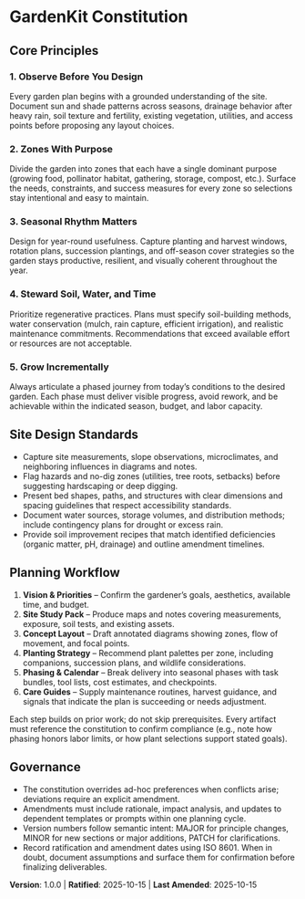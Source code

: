 <!--
Sync Impact Report
Version change: template → 1.0.0
Modified principles: n/a (initial publication)
Added sections: Site Design Standards, Planning Workflow
Removed sections: Template placeholders
Templates requiring updates: .specify/templates/spec-template.md (●updated), .specify/templates/plan-template.md (●updated), .specify/templates/tasks-template.md (●updated), .codex/prompts/speckit.*.md (●updated)
Follow-up TODOs: none
-->

# GardenKit Constitution

## Core Principles

### 1. Observe Before You Design
Every garden plan begins with a grounded understanding of the site. Document sun and shade patterns across seasons, drainage behavior after heavy rain, soil texture and fertility, existing vegetation, utilities, and access points before proposing any layout choices.

### 2. Zones With Purpose
Divide the garden into zones that each have a single dominant purpose (growing food, pollinator habitat, gathering, storage, compost, etc.). Surface the needs, constraints, and success measures for every zone so selections stay intentional and easy to maintain.

### 3. Seasonal Rhythm Matters
Design for year-round usefulness. Capture planting and harvest windows, rotation plans, succession plantings, and off-season cover strategies so the garden stays productive, resilient, and visually coherent throughout the year.

### 4. Steward Soil, Water, and Time
Prioritize regenerative practices. Plans must specify soil-building methods, water conservation (mulch, rain capture, efficient irrigation), and realistic maintenance commitments. Recommendations that exceed available effort or resources are not acceptable.

### 5. Grow Incrementally
Always articulate a phased journey from today’s conditions to the desired garden. Each phase must deliver visible progress, avoid rework, and be achievable within the indicated season, budget, and labor capacity.

## Site Design Standards

- Capture site measurements, slope observations, microclimates, and neighboring influences in diagrams and notes.
- Flag hazards and no-dig zones (utilities, tree roots, setbacks) before suggesting hardscaping or deep digging.
- Present bed shapes, paths, and structures with clear dimensions and spacing guidelines that respect accessibility standards.
- Document water sources, storage volumes, and distribution methods; include contingency plans for drought or excess rain.
- Provide soil improvement recipes that match identified deficiencies (organic matter, pH, drainage) and outline amendment timelines.

## Planning Workflow

1. **Vision & Priorities** – Confirm the gardener’s goals, aesthetics, available time, and budget.
2. **Site Study Pack** – Produce maps and notes covering measurements, exposure, soil tests, and existing assets.
3. **Concept Layout** – Draft annotated diagrams showing zones, flow of movement, and focal points.
4. **Planting Strategy** – Recommend plant palettes per zone, including companions, succession plans, and wildlife considerations.
5. **Phasing & Calendar** – Break delivery into seasonal phases with task bundles, tool lists, cost estimates, and checkpoints.
6. **Care Guides** – Supply maintenance routines, harvest guidance, and signals that indicate the plan is succeeding or needs adjustment.

Each step builds on prior work; do not skip prerequisites. Every artifact must reference the constitution to confirm compliance (e.g., note how phasing honors labor limits, or how plant selections support stated goals).

## Governance

- The constitution overrides ad-hoc preferences when conflicts arise; deviations require an explicit amendment.
- Amendments must include rationale, impact analysis, and updates to dependent templates or prompts within one planning cycle.
- Version numbers follow semantic intent: MAJOR for principle changes, MINOR for new sections or major additions, PATCH for clarifications.
- Record ratification and amendment dates using ISO 8601. When in doubt, document assumptions and surface them for confirmation before finalizing deliverables.

**Version**: 1.0.0 | **Ratified**: 2025-10-15 | **Last Amended**: 2025-10-15
